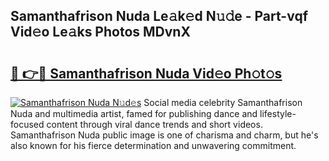 ## Samanthafrison Nuda Le𝚊k𝚎d N𝚞𝚍e - Part-vqf Vid𝚎o Le𝚊ks Photos MDvnX

# <h2><a href="http://fbcnctn.evod.top/?m=Samanthafrison+Nuda">🔗 👉🔴 Samanthafrison Nuda Vid𝚎o Ph𝚘t𝚘s</a></h2>

[![Samanthafrison Nuda N𝚞d𝚎s](https://i.imgur.com/8V9OHl7.gif)](http://fbcnctn.evod.top/?m=Samanthafrison+Nuda)
Social media celebrity Samanthafrison Nuda and multimedia artist, famed for publishing dance and lifestyle-focused content through viral dance trends and short videos. Samanthafrison Nuda public image is one of charisma and charm, but he's also known for his fierce determination and unwavering commitment. 
